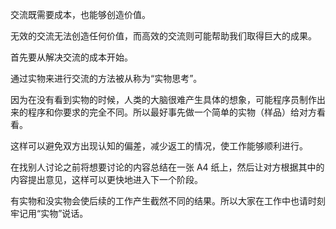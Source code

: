 交流既需要成本，也能够创造价值。

无效的交流无法创造任何价值，而高效的交流则可能帮助我们取得巨大的成果。

首先要从解决交流的成本开始。

通过实物来进行交流的方法被从称为“实物思考”。

因为在没有看到实物的时候，人类的大脑很难产生具体的想象，可能程序员制作出来的程序和你要求的完全不同。所以最好事先做一个简单的实物（样品）给对方看看。

这样可以避免双方出现认知的偏差，减少返工的情况，使工作能够顺利进行。

在找别人讨论之前将想要讨论的内容总结在一张 A4 纸上，然后让对方根据其中的内容提出意见，这样可以更快地进入下一个阶段。

有实物和没实物会使后续的工作产生截然不同的结果。所以大家在工作中也请时刻牢记用“实物”说话。
